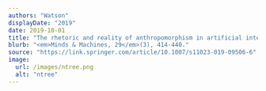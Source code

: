 ```yaml
---
authors: "Watson"
displayDate: "2019"
date: 2019-10-01
title: "The rhetoric and reality of anthropomorphism in artificial intelligence"
blurb: "<em>Minds & Machines, 29</em>(3), 414-440."
source: "https://link.springer.com/article/10.1007/s11023-019-09506-6"
image:
  url: /images/ntree.png
  alt: "ntree"
---
```

